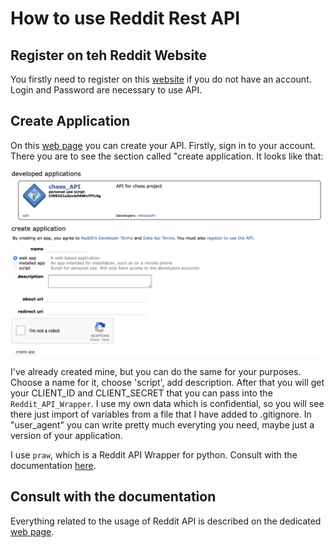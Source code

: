 # How to use Reddit Rest API

## Register on teh Reddit Website

You firstly need to register on this [website](https://www.reddit.com) if you do not have an account. Login and Password are necessary to use API.

## Create Application

On this [web page](https://www.reddit.com/prefs/apps) you can create your API. Firstly, sign in to your account. There you are to see the section called "create application. It looks like that:

![ ](../Pictures/API%20page.png)

I've already created mine, but you can do the same for your purposes. Choose a name for it, choose 'script', add description. After that you will get your CLIENT_ID and CLIENT_SECRET that you can pass into the `Reddit_API_Wrapper`.  I use my own data which is confidential, so you will see there just import of variables from a file that I have added to .gitignore.  In "user_agent" you can write pretty much everyting you need, maybe just a version of your application. 

I use `praw`, which is a Reddit API Wrapper for python. Consult with the documentation [here](https://praw.readthedocs.io/en/stable/#getting-started).

## Consult with the documentation

Everything related to the usage of Reddit API is described on the dedicated [web page](https://www.reddit.com/dev/api/).